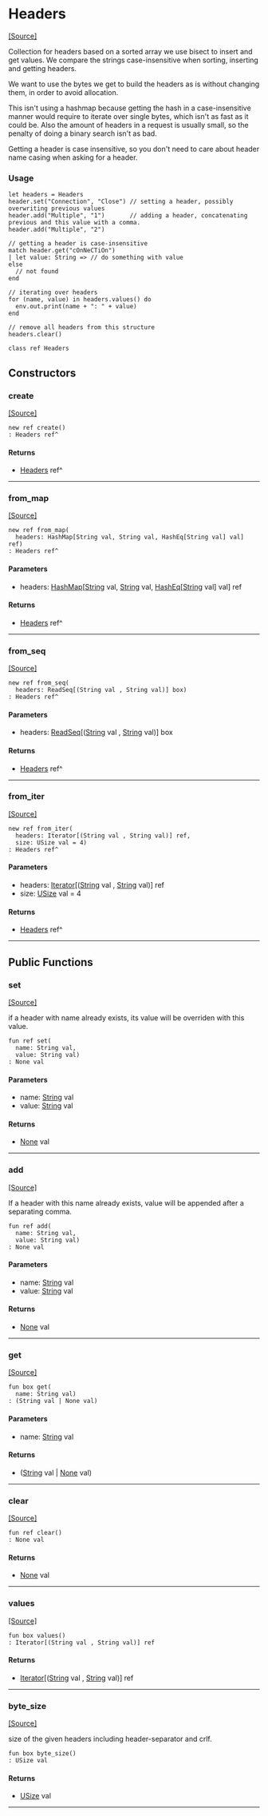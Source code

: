 # Headers
<span class="source-link">[[Source]](src/http_server/headers.md#L8)</span>

Collection for headers
based on a sorted array we use bisect to insert and get values.
We compare the strings case-insensitive when sorting, inserting and getting headers.

We want to use the bytes we get to build the headers as is without changing them, in order to avoid allocation.

This isn't using a hashmap because getting the hash in a case-insensitive manner
would require to iterate over single bytes, which isn't as fast as it could be.
Also the amount of headers in a request is usually small, so the penalty of doing
a binary search isn't as bad.

Getting a header is case insensitive, so you don't need to care about header name casing
when asking for a header.

### Usage

```pony
let headers = Headers
header.set("Connection", "Close") // setting a header, possibly overwriting previous values
header.add("Multiple", "1")       // adding a header, concatenating previous and this value with a comma.
header.add("Multiple", "2")

// getting a header is case-insensitive
match header.get("cOnNeCTiOn")
| let value: String => // do something with value
else
  // not found
end

// iterating over headers
for (name, value) in headers.values() do
  env.out.print(name + ": " + value)
end

// remove all headers from this structure
headers.clear()
```



```pony
class ref Headers
```

## Constructors

### create
<span class="source-link">[[Source]](src/http_server/headers.md#L55)</span>


```pony
new ref create()
: Headers ref^
```

#### Returns

* [Headers](http_server-Headers.md) ref^

---

### from_map
<span class="source-link">[[Source]](src/http_server/headers.md#L58)</span>


```pony
new ref from_map(
  headers: HashMap[String val, String val, HashEq[String val] val] ref)
: Headers ref^
```
#### Parameters

*   headers: [HashMap](collections-HashMap.md)\[[String](builtin-String.md) val, [String](builtin-String.md) val, [HashEq](collections-HashEq.md)\[[String](builtin-String.md) val\] val\] ref

#### Returns

* [Headers](http_server-Headers.md) ref^

---

### from_seq
<span class="source-link">[[Source]](src/http_server/headers.md#L64)</span>


```pony
new ref from_seq(
  headers: ReadSeq[(String val , String val)] box)
: Headers ref^
```
#### Parameters

*   headers: [ReadSeq](builtin-ReadSeq.md)\[([String](builtin-String.md) val , [String](builtin-String.md) val)\] box

#### Returns

* [Headers](http_server-Headers.md) ref^

---

### from_iter
<span class="source-link">[[Source]](src/http_server/headers.md#L70)</span>


```pony
new ref from_iter(
  headers: Iterator[(String val , String val)] ref,
  size: USize val = 4)
: Headers ref^
```
#### Parameters

*   headers: [Iterator](builtin-Iterator.md)\[([String](builtin-String.md) val , [String](builtin-String.md) val)\] ref
*   size: [USize](builtin-USize.md) val = 4

#### Returns

* [Headers](http_server-Headers.md) ref^

---

## Public Functions

### set
<span class="source-link">[[Source]](src/http_server/headers.md#L76)</span>


if a header with name already exists, its value will be overriden with this value.


```pony
fun ref set(
  name: String val,
  value: String val)
: None val
```
#### Parameters

*   name: [String](builtin-String.md) val
*   value: [String](builtin-String.md) val

#### Returns

* [None](builtin-None.md) val

---

### add
<span class="source-link">[[Source]](src/http_server/headers.md#L101)</span>


If a header with this name already exists, value will be
appended after a separating comma.


```pony
fun ref add(
  name: String val,
  value: String val)
: None val
```
#### Parameters

*   name: [String](builtin-String.md) val
*   value: [String](builtin-String.md) val

#### Returns

* [None](builtin-None.md) val

---

### get
<span class="source-link">[[Source]](src/http_server/headers.md#L132)</span>


```pony
fun box get(
  name: String val)
: (String val | None val)
```
#### Parameters

*   name: [String](builtin-String.md) val

#### Returns

* ([String](builtin-String.md) val | [None](builtin-None.md) val)

---

### clear
<span class="source-link">[[Source]](src/http_server/headers.md#L153)</span>


```pony
fun ref clear()
: None val
```

#### Returns

* [None](builtin-None.md) val

---

### values
<span class="source-link">[[Source]](src/http_server/headers.md#L156)</span>


```pony
fun box values()
: Iterator[(String val , String val)] ref
```

#### Returns

* [Iterator](builtin-Iterator.md)\[([String](builtin-String.md) val , [String](builtin-String.md) val)\] ref

---

### byte_size
<span class="source-link">[[Source]](src/http_server/headers.md#L158)</span>


size of the given headers including header-separator and crlf.


```pony
fun box byte_size()
: USize val
```

#### Returns

* [USize](builtin-USize.md) val

---

